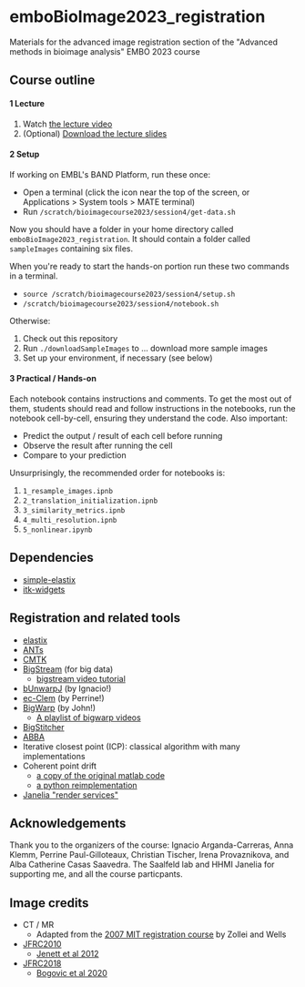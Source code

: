 # emboBioImage2023_registration
Materials for the advanced image registration section of the "Advanced methods in bioimage analysis" EMBO 2023 course

## Course outline

#### 1 Lecture

1. Watch [the lecture video](https://youtu.be/OCbFJfLoZbY)
2. (Optional) [Download the lecture slides](https://github.com/bogovicj/emboBioImage2023_registration/blob/main/slides/embo2023Registration.pdf)

#### 2 Setup

If working on EMBL's BAND Platform, run these once:

* Open a terminal (click the icon near the top of the screen, or Applications > System tools > MATE terminal)
* Run `/scratch/bioimagecourse2023/session4/get-data.sh`

Now you should have a folder in your home directory called `emboBioImage2023_registration`. It should contain
a folder called `sampleImages` containing six files.

When you're ready to start the hands-on portion run these two commands in a terminal.

* `source /scratch/bioimagecourse2023/session4/setup.sh`
* `/scratch/bioimagecourse2023/session4/notebook.sh`

Otherwise:

1. Check out this repository
2. Run `./downloadSampleImages` to ... download more sample images
3. Set up your environment, if necessary (see below)

#### 3 Practical / Hands-on 

Each notebook contains instructions and comments. To get the most out of them,
students should read and follow instructions in the notebooks, run the notebook
cell-by-cell, ensuring they understand the code. Also important:

* Predict the output / result of each cell before running
* Observe the result after running the cell
* Compare to your prediction

Unsurprisingly, the recommended order for notebooks is:

1. `1_resample_images.ipnb`
2. `2_translation_initialization.ipnb`
3. `3_similarity_metrics.ipnb`
4. `4_multi_resolution.ipnb`
5. `5_nonlinear.ipynb`

## Dependencies 

* [simple-elastix](https://simpleelastix.github.io/)
* [itk-widgets](https://github.com/InsightSoftwareConsortium/itkwidgets)

## Registration and related tools

* [elastix](https://elastix.lumc.nl/)
* [ANTs](http://stnava.github.io/ANTs/)
* [CMTK](https://www.nitrc.org/projects/cmtk/)
* [BigStream](https://github.com/GFleishman/bigstream) (for big data)
   * [bigstream video tutorial](https://youtu.be/CgZu66f7EqY)
* [bUnwarpJ](https://imagej.net/plugins/bunwarpj/) (by Ignacio!)
* [ec-Clem](https://icy.bioimageanalysis.org/plugin/ec-clem/) (by Perrine!)
* [BigWarp](https://imagej.net/plugins/bigwarp) (by John!)
  * [A playlist of bigwarp videos](https://www.youtube.com/playlist?list=PLmZHHIZ9Gz-Ij9GvIKdJQB_GGqvSl1523)
* [BigStitcher](https://imagej.net/plugins/bigstitcher/)
* [ABBA](https://biop.github.io/ijp-imagetoatlas/registration.html)
* Iterative closest point (ICP): classical algorithm with many implementations
* Coherent point drift
    * [a copy of the original matlab code](https://github.com/weigert/CoherentPointDrift)
    * [a python reimplementation](https://github.com/siavashk/pycpd)
* [Janelia "render services"](https://github.com/saalfeldlab/render)

## Acknowledgements

Thank you to the organizers of the course: Ignacio Arganda-Carreras, Anna Klemm, Perrine Paul-Gilloteaux, Christian Tischer,
Irena Provaznikova, and Alba Catherine Casas Saavedra. The Saalfeld lab and HHMI Janelia for supporting me, and all the course
particpants.

## Image credits

* CT / MR
    * Adapted from the [2007 MIT registration course](https://ocw.mit.edu/courses/health-sciences-and-technology/hst-582j-biomedical-signal-and-image-processing-spring-2007/lecture-notes/l16_reg1.pdf) by Zollei and Wells
* [JFRC2010](https://github.com/VirtualFlyBrain/DrosAdultBRAINdomains)
    * [Jenett et al 2012](http://dx.doi.org/10.1016/j.celrep.2012.09.011)
* [JFRC2018](https://www.janelia.org/open-science/jrc-2018-brain-templates)
    * [Bogovic et al 2020](https://doi.org/10.1371/journal.pone.0236495)

